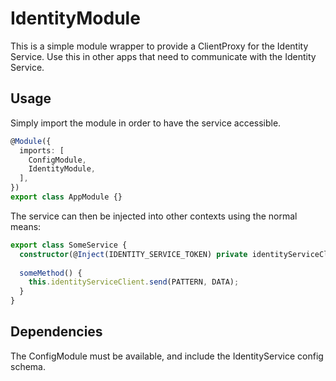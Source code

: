 # IdentityModule

This is a simple module wrapper to provide a ClientProxy for the Identity Service. Use this in other apps that need to 
communicate with the Identity Service.

## Usage

Simply import the module in order to have the service accessible.

```typescript
@Module({
  imports: [
    ConfigModule,
    IdentityModule,
  ],
})
export class AppModule {}
```

The service can then be injected into other contexts using the normal means:

```typescript
export class SomeService {
  constructor(@Inject(IDENTITY_SERVICE_TOKEN) private identityServiceClient) {}
  
  someMethod() {
    this.identityServiceClient.send(PATTERN, DATA);
  }
}
```

## Dependencies
The ConfigModule must be available, and include the IdentityService config schema.
